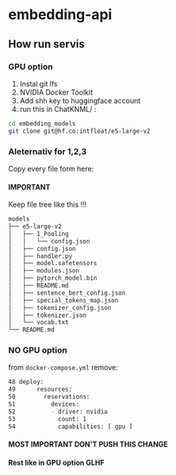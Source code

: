 # embedding-api

## How run servis

### GPU option

1. Instal git lfs
2. NVIDIA Docker Toolkit
3. Add shh key to huggingface  account
4. run this in ChatKNML/ :

```sh
cd embedding_models
git clone git@hf.co:intfloat/e5-large-v2
```

### Aleternativ for 1,2,3

Copy every file form here:

#### IMPORTANT

Keep file tree like this !!!

```sh
models
├── e5-large-v2
│   ├── 1_Pooling
│   │   └── config.json
│   ├── config.json
│   ├── handler.py
│   ├── model.safetensors
│   ├── modules.json
│   ├── pytorch_model.bin
│   ├── README.md
│   ├── sentence_bert_config.json
│   ├── special_tokens_map.json
│   ├── tokenizer_config.json
│   ├── tokenizer.json
│   └── vocab.txt
└── README.md
```

### NO GPU option

from `docker-compose.yml` remove:

```sh
48 deploy:
49      resources:
50        reservations:
51          devices:
52          - driver: nvidia
53            count: 1
54            capabilities: [ gpu ]

```

#### MOST IMPORTANT DON'T PUSH THIS CHANGE

#### Rest like in GPU option GLHF
